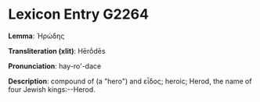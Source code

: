 # Lexicon Entry G2264

**Lemma**: Ἡρώδης

**Transliteration (xlit)**: Hērṓdēs

**Pronunciation**: hay-ro'-dace

**Description**:
compound of  (a "hero") and εἶδος; heroic; Herod, the name of four Jewish kings:--Herod.
